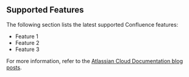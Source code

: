 ## Supported Features

The following section lists the latest supported Confluence features:

- Feature 1
- Feature 2
- Feature 3

For more information, refer to the [Atlassian Cloud Documentation blog posts](https://confluence.atlassian.com/cloud/blog/2022).
